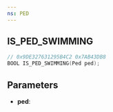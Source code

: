 ```yaml
---
ns: PED
---
```

## IS_PED_SWIMMING

```c
// 0x9DE327631295B4C2 0x7AB43DB8
BOOL IS_PED_SWIMMING(Ped ped);
```

## Parameters
* **ped**:
